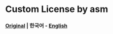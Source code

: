 # Custom License by asm
### [Original](https://asm.ow2.io/license.html) | **한국어** - [English](../KOR/CST_ASM.md)